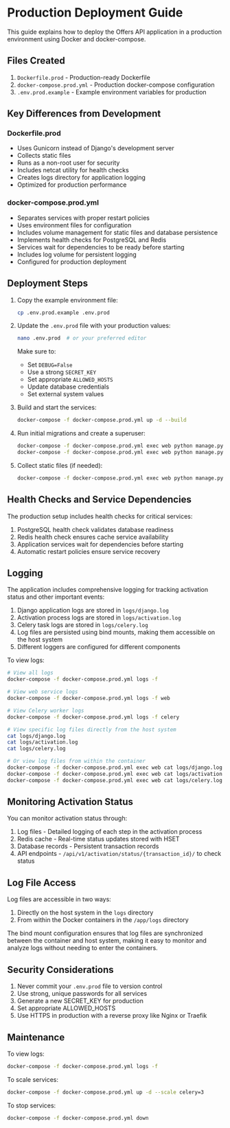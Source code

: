 # Production Deployment Guide

This guide explains how to deploy the Offers API application in a production environment using Docker and docker-compose.

## Files Created

1. `Dockerfile.prod` - Production-ready Dockerfile
2. `docker-compose.prod.yml` - Production docker-compose configuration
3. `.env.prod.example` - Example environment variables for production

## Key Differences from Development

### Dockerfile.prod
- Uses Gunicorn instead of Django's development server
- Collects static files
- Runs as a non-root user for security
- Includes netcat utility for health checks
- Creates logs directory for application logging
- Optimized for production performance

### docker-compose.prod.yml
- Separates services with proper restart policies
- Uses environment files for configuration
- Includes volume management for static files and database persistence
- Implements health checks for PostgreSQL and Redis
- Services wait for dependencies to be ready before starting
- Includes log volume for persistent logging
- Configured for production deployment

## Deployment Steps

1. Copy the example environment file:
   ```bash
   cp .env.prod.example .env.prod
   ```

2. Update the `.env.prod` file with your production values:
   ```bash
   nano .env.prod  # or your preferred editor
   ```
   
   Make sure to:
   - Set `DEBUG=False`
   - Use a strong `SECRET_KEY`
   - Set appropriate `ALLOWED_HOSTS`
   - Update database credentials
   - Set external system values

3. Build and start the services:
   ```bash
   docker-compose -f docker-compose.prod.yml up -d --build
   ```

4. Run initial migrations and create a superuser:
   ```bash
   docker-compose -f docker-compose.prod.yml exec web python manage.py migrate
   docker-compose -f docker-compose.prod.yml exec web python manage.py createsuperuser
   ```

5. Collect static files (if needed):
   ```bash
   docker-compose -f docker-compose.prod.yml exec web python manage.py collectstatic --noinput
   ```

## Health Checks and Service Dependencies

The production setup includes health checks for critical services:

1. PostgreSQL health check validates database readiness
2. Redis health check ensures cache service availability
3. Application services wait for dependencies before starting
4. Automatic restart policies ensure service recovery

## Logging

The application includes comprehensive logging for tracking activation status and other important events:

1. Django application logs are stored in `logs/django.log`
2. Activation process logs are stored in `logs/activation.log`
3. Celery task logs are stored in `logs/celery.log`
4. Log files are persisted using bind mounts, making them accessible on the host system
5. Different loggers are configured for different components

To view logs:
```bash
# View all logs
docker-compose -f docker-compose.prod.yml logs -f

# View web service logs
docker-compose -f docker-compose.prod.yml logs -f web

# View Celery worker logs
docker-compose -f docker-compose.prod.yml logs -f celery

# View specific log files directly from the host system
cat logs/django.log
cat logs/activation.log
cat logs/celery.log

# Or view log files from within the container
docker-compose -f docker-compose.prod.yml exec web cat logs/django.log
docker-compose -f docker-compose.prod.yml exec web cat logs/activation.log
docker-compose -f docker-compose.prod.yml exec web cat logs/celery.log
```

## Monitoring Activation Status

You can monitor activation status through:

1. Log files - Detailed logging of each step in the activation process
2. Redis cache - Real-time status updates stored with HSET
3. Database records - Persistent transaction records
4. API endpoints - `/api/v1/activation/status/{transaction_id}/` to check status

## Log File Access

Log files are accessible in two ways:
1. Directly on the host system in the `logs` directory
2. From within the Docker containers in the `/app/logs` directory

The bind mount configuration ensures that log files are synchronized between the container and host system, making it easy to monitor and analyze logs without needing to enter the containers.

## Security Considerations

1. Never commit your `.env.prod` file to version control
2. Use strong, unique passwords for all services
3. Generate a new SECRET_KEY for production
4. Set appropriate ALLOWED_HOSTS
5. Use HTTPS in production with a reverse proxy like Nginx or Traefik

## Maintenance

To view logs:
```bash
docker-compose -f docker-compose.prod.yml logs -f
```

To scale services:
```bash
docker-compose -f docker-compose.prod.yml up -d --scale celery=3
```

To stop services:
```bash
docker-compose -f docker-compose.prod.yml down
```